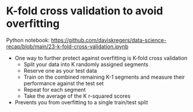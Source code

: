 # K-fold cross validation to avoid overfitting

Python notebook: https://github.com/daviskregers/data-science-recap/blob/main/23-k-fold-cross-validation.ipynb

- One way to further protect against overfitting is K-fold cross validation
    - Split your data into K randomly assigned segments
    - Reserve one as your test data
    - Train on the combined remaining K-1 segments and measure their performance against the test set
    - Repeat for each segment
    - Take the average of the K r-squared scores
- Prevents you from overfitting to a single train/test split
